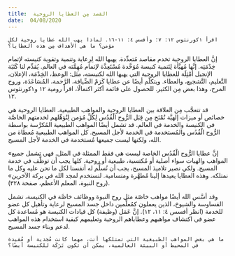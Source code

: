 ```yaml
---
title:  القصد مِن العطايا الروحية
date:  04/08/2020
---
```


`اقرأ ١كورنثوس ١٢: ٧؛ وأفسس ٤: ١١-١٦. لماذا يهب الله عطايا روحية لكل مؤمن؟ ما هي الأهداف مِن هذه العطايا؟`

إنَّ العطايا الروحية تخدم مقاصد مُتعدِّدة. يهبها الله لِرِعاية وتنمية وتقوية كنيسته لإتمام خِدْمَتِه. إنَّها مُهيَّأة لِتَنمية كنيسة مُوَحَّدة مُسْتَعِدَّة لإتمام مُهِمَّته في العالم. يُقدِّم لنا كَتَبَة الإنجيل أمْثِلَة للعطايا الروحية التي يهبها الله لكنيسته، مثل: الوعظ، الخِدْمَة، الإعلان، التَّعليم، التَّشجيع، والعطاء. ويتكلَّم أيضًا عن عطايا كَرَمْ الضِّيافة، الرَّحمة، المُسَاعَدَة، وروح المرح، وهذا بعض مِن الكثير. للحصول على قائمة أكثر اكتمالًا، اقرأ رومية ١٢ و١كورنثوس ١٢.

قد تتعجَّب مِن العلاقة بين العطايا الروحية والمواهب الطبيعية. العطايا الروحية هي خصائص أو ميزات إلهيَّة تُمْنَح مِن قِبَل الرُّوح الْقُدُس لِكُلِّ مُؤمن لِتُؤهِّلهم لخدمتهم الخاصَّة في الكنيسة والخدمة في العالم. قد تشمل أيضًا المواهب الطبيعية المُكرَّسة بواسطة الرُّوح الْقُدُس والمُستخدمة في الخدمة لأجل المسيح. كل المواهب الطبيعية مُعطاة من الله، ولكنها ليست جميعها مُستخدمة في الخدمة لأجل المسيح.

«إنَّ عطايا الرُّوح الْقُدُس الخاصة ليست هي فقط الممثلة في المثل. فهي تشمل جميع المواهب والهبات سواء أصلية أو مُكتسبة، طبيعية أو روحية. كلها يجب أن توظَّف في خدمة المسيح. ولكي نصير تلاميذ المسيح، يجب أن نُسلِّم له أنفسنا لكل ما نحن عليه وكل ما نمتلكه. وهذه العطايا يعيدها إلينا مُطهَّرة ومتسامية. لتستخدم لمجد الله في بركة الآخرين» (روح النبوة، المعلم الأعظم، صفحة ٣٢٨).

وقد أسَّس الله أيضًا مواهب خاصّة مثل روح النبوة ووظائف خاصَّة في الكنيسة، تشمل القساوسة والشيوخ، الذين يعملون كمُعلِّمين داخل جسد المسيح لرعاية وتأهيل كل عضو للخدمة (انظر أفسس ٤: ١١، ١٢). إنَّ عَمَل (وظيفة) كل قيادات الكنيسة هو مُساعدة كل عضو في اكتشاف مواهبهم وعطاياهم الروحية وتعليمهم كيفية استخدام هذه المواهب لدعم وبناء جسد المسيح.

`ما هي بعض المواهب الطبيعية التي تمتلكها أنت، مهما كانت مُجدية أو مُفيدة في المحيط أو البيئة العالمية، يمكن أن تكون بَرَكَة للكنيسة أيضًا؟`